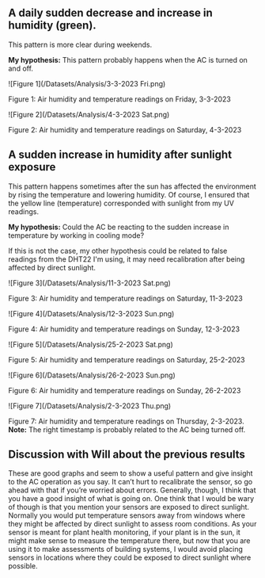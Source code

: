 ## **A daily sudden decrease and increase in humidity (green).**

This pattern is more clear during weekends.

**My hypothesis:** This pattern probably happens when the AC is turned on and off.

 

![Figure 1](/Datasets/Analysis/3-3-2023 Fri.png)

Figure 1: Air humidity and temperature readings on Friday, 3-3-2023

 

![Figure 2](/Datasets/Analysis/4-3-2023 Sat.png)

Figure 2: Air humidity and temperature readings on Saturday, 4-3-2023

 

## A sudden increase in humidity after sunlight exposure

This pattern happens sometimes after the sun has affected the environment by rising the temperature and lowering humidity. Of course, I ensured that the yellow line (temperature) corresponded with sunlight from my UV readings. 

**My hypothesis:** Could the AC be reacting to the sudden increase in temperature by working in cooling mode? 

If this is not the case, my other hypothesis could be related to false readings from the DHT22 I'm using, it may need recalibration after being affected by direct sunlight.

![Figure 3](/Datasets/Analysis/11-3-2023 Sat.png)

Figure 3: Air humidity and temperature readings on Saturday, 11-3-2023

 

![Figure 4](/Datasets/Analysis/12-3-2023 Sun.png)

Figure 4: Air humidity and temperature readings on Sunday, 12-3-2023

 

![Figure 5](/Datasets/Analysis/25-2-2023 Sat.png)

Figure 5: Air humidity and temperature readings on Saturday, 25-2-2023

 

 

![Figure 6](/Datasets/Analysis/26-2-2023 Sun.png)

Figure 6: Air humidity and temperature readings on Sunday, 26-2-2023

 

![Figure 7](/Datasets/Analysis/2-3-2023 Thu.png)

Figure 7: Air humidity and temperature readings on Thursday, 2-3-2023. **Note:** The right timestamp is probably related to the AC being turned off.

 

## Discussion with Will about the previous results

These are good graphs and seem to show a useful pattern and give insight to the AC operation as you say. It can’t hurt to recalibrate the sensor, so go ahead with that if you’re worried about errors. Generally, though, I think that you have a good insight of what is going on. One think that I would be wary of though is that you mention your sensors are exposed to direct sunlight. Normally you would put temperature sensors away from windows where they might be affected by direct sunlight to assess room conditions. As your sensor is meant for plant health monitoring, if your plant is in the sun, it might make sense to measure the temperature there, but now that you are using it to make assessments of building systems, I would avoid placing sensors in locations where they could be exposed to direct sunlight where possible.